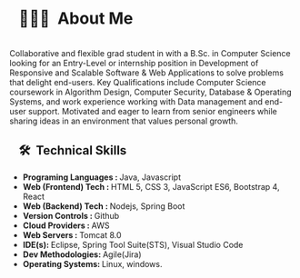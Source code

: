 <p>
  
</p>

 
 <h1 id="🤝--About-Me" style="position:relative;"><a href="#%F0%9F%A4%9D--About-Me" aria-label="🤝 About-Me permalink" class="anchor before"><svg aria-hidden="true" focusable="false" height="16" version="1.1" viewBox="0 0 16 16" width="16"><path fill-rule="evenodd" ></path></svg></a>👨🏻‍💻 &nbsp;About Me</h1>
 

  <br>   Collaborative and flexible grad student in with a B.Sc. in Computer Science looking for an Entry-Level or internship position in Development of Responsive and Scalable Software & Web Applications to solve problems that delight end-users. Key Qualifications include Computer Science coursework in Algorithm Design, Computer Security, Database & Operating Systems, and work experience working with Data management and end-user support. Motivated and eager to learn from senior engineers while sharing ideas in an environment that values personal growth.

  
  

<h2 id="--Technical Skills" style="position:relative;"><a href="#--Technical Skills" aria-label="  Languages-and-Tools permalink" class="anchor before"><svg aria-hidden="true" focusable="false" height="16" version="1.1" viewBox="0 0 16 16" width="16"><path fill-rule="evenodd"></path></svg></a>🛠 &nbsp;Technical Skills</h2>

<ul>
  <li> 
    <b>Programing Languages : </b> 
     Java, Javascript
  </li>
  <li> 
    <b>Web (Frontend) Tech : </b> 
    HTML 5, CSS 3, JavaScript ES6, Bootstrap 4, React
 </li>
  <li> 
    <b>Web (Backend) Tech : </b> 
    Nodejs, Spring Boot
</li>
   <li> 
    <b>Version Controls : </b> 
    Github
</li>
   <li> 
    <b>Cloud Providers : </b> 
    AWS
</li> <li> 
    <b>Web Servers : </b> 
    Tomcat 8.0
</li>
   <li> 
    <b>IDE(s): </b> 
    Eclipse, Spring Tool Suite(STS), Visual Studio Code
</li>
   <li> 
    <b>Dev Methodologies:  </b> 
    Agile(Jira)
</li>
     <li> 
    <b>Operating Systems:  </b> 
   Linux, windows.
</li>
  
  
</ul> 










  






